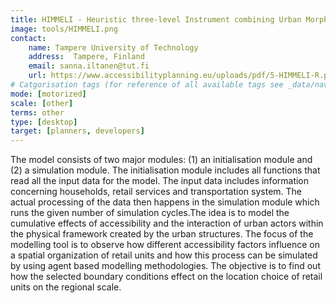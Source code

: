 ```yaml
---
title: HIMMELI - Heuristic three-level Instrument combining Urban Morphology, Mobility, Service Environments and Locational Information
image: tools/HIMMELI.png
contact:
    name: Tampere University of Technology 
    address:  Tampere, Finland 
    email: sanna.iltanen@tut.fi
    url: https://www.accessibilityplanning.eu/uploads/pdf/5-HIMMELI-R.pdf 
# Catgorisation tags (for reference of all available tags see _data/navigation_tools.yml file):
mode: [motorized]
scale: [other]
terms: other
type: [desktop]
target: [planners, developers]
---
```


 The model consists of two major modules: (1) an initialisation module and (2) a simulation module. The initialisation module includes all functions that read all the input data for the model. The input data includes information concerning households, retail services and transportation system. The actual processing of the data then happens in the simulation module which runs the given number of simulation cycles.The idea is to model the cumulative effects of accessibility and the interaction of urban actors within the physical framework created by the urban structures. The focus of the modelling tool is to observe how different accessibility factors influence on a spatial organization of retail units and how this process can be simulated by using agent based modelling methodologies. The objective is to find out how the selected boundary conditions effect on the location choice of retail units on the regional scale. 